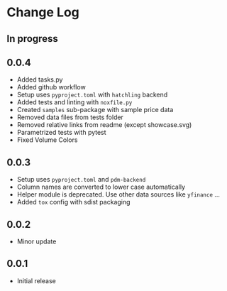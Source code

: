 # Change Log

## In progress


## 0.0.4
- Added tasks.py
- Added github workflow
- Setup uses `pyproject.toml` with `hatchling` backend
- Added tests and linting with `noxfile.py`
- Created `samples` sub-package with sample price data
- Removed data files from tests folder
- Removed relative links from readme (except showcase.svg)
- Parametrized tests with pytest
- Fixed Volume Colors

## 0.0.3
- Setup uses `pyproject.toml` and `pdm-backend`
- Column names are converted to lower case automatically
- Helper module is deprecated. Use other data sources like `yfinance` ...
- Added `tox` config with sdist packaging

## 0.0.2
- Minor update

## 0.0.1
- Initial release
